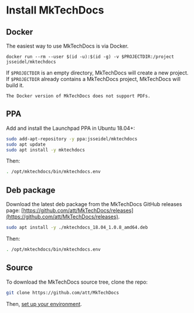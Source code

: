 # Install MkTechDocs

## Docker

The easiest way to use MkTechDocs is via Docker.

```
docker run --rm --user $(id -u):$(id -g) -v $PROJECTDIR:/project jsseidel/mktechdocs
```

If `$PROJECTDIR` is an empty directory, MkTechDocs will create a new project.
If `$PROJECTDIR` already contains a MkTechDocs project, MkTechDocs will build
it.

```note
The Docker version of MkTechDocs does not support PDFs.
```

## PPA

Add and install the Launchpad PPA in Ubuntu 18.04+:

```bash
sudo add-apt-repository -y ppa:jsseidel/mktechdocs
sudo apt update
sudo apt install -y mktechdocs
```

Then:

```bash
. /opt/mktechdocs/bin/mktechdocs.env
```

## Deb package

Download the latest deb package from the MkTechDocs GitHub releases
page:
[https://github.com/att/MkTechDocs/releases](https://github.com/att/MkTechDocs/releases).

```bash
sudo apt install -y ./mktechdocs_18.04_1.0.8_amd64.deb
```

Then:

```bash
. /opt/mktechdocs/bin/mktechdocs.env
```

## Source

To download the MkTechDocs source tree, clone the repo:

```bash
git clone https://github.com/att/MkTechDocs
```

Then, [set up your environment](#setting-up-your-environment).

